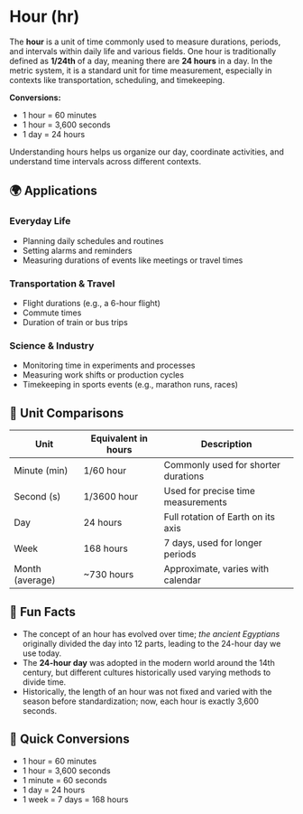 # Hour (hr)

The **hour** is a unit of time commonly used to measure durations, periods, and intervals within daily life and various fields. One hour is traditionally defined as **1/24th** of a day, meaning there are **24 hours** in a day. In the metric system, it is a standard unit for time measurement, especially in contexts like transportation, scheduling, and timekeeping.

**Conversions:**
- 1 hour = 60 minutes
- 1 hour = 3,600 seconds
- 1 day = 24 hours

Understanding hours helps us organize our day, coordinate activities, and understand time intervals across different contexts.

## 🌍 Applications

### Everyday Life
- Planning daily schedules and routines
- Setting alarms and reminders
- Measuring durations of events like meetings or travel times

### Transportation & Travel
- Flight durations (e.g., a 6-hour flight)
- Commute times
- Duration of train or bus trips

### Science & Industry
- Monitoring time in experiments and processes
- Measuring work shifts or production cycles
- Timekeeping in sports events (e.g., marathon runs, races)

## 📏 Unit Comparisons

| Unit             | Equivalent in hours | Description                         |
|------------------|----------------------|-------------------------------------|
| Minute (min)    | 1/60 hour            | Commonly used for shorter durations|
| Second (s)      | 1/3600 hour          | Used for precise time measurements |
| Day             | 24 hours             | Full rotation of Earth on its axis|
| Week            | 168 hours            | 7 days, used for longer periods  |
| Month (average) | ~730 hours           | Approximate, varies with calendar |

## 🌟 Fun Facts
- The concept of an hour has evolved over time; *the ancient Egyptians* originally divided the day into 12 parts, leading to the 24-hour day we use today.
- The **24-hour day** was adopted in the modern world around the 14th century, but different cultures historically used varying methods to divide time.
- Historically, the length of an hour was not fixed and varied with the season before standardization; now, each hour is exactly 3,600 seconds.

## 🔄 Quick Conversions
- 1 hour = 60 minutes
- 1 hour = 3,600 seconds
- 1 minute = 60 seconds
- 1 day = 24 hours
- 1 week = 7 days = 168 hours